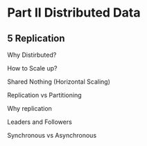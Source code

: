 # Part II Distributed Data
## 5 Replication
Why Distirbuted?

How to Scale up?

Shared Nothing (Horizontal Scaling)

Replication vs Partitioning

Why replication

Leaders and Followers

Synchronous vs Asynchronous